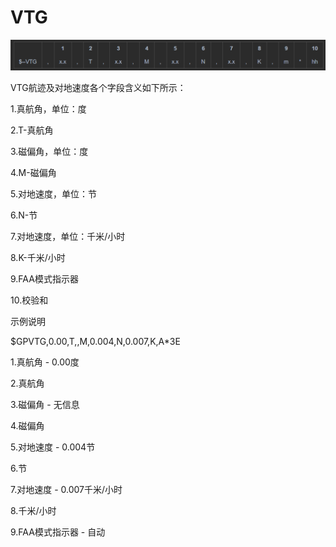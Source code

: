 # VTG
![](.\picture\vtg.png)

VTG航迹及对地速度各个字段含义如下所示：

1.真航角，单位：度

2.T-真航角

3.磁偏角，单位：度

4.M-磁偏角

5.对地速度，单位：节

6.N-节

7.对地速度，单位：千米/小时

8.K-千米/小时

9.FAA模式指示器

10.校验和



示例说明

$GPVTG,0.00,T,,M,0.004,N,0.007,K,A*3E

1.真航角 - 0.00度

2.真航角

3.磁偏角 - 无信息

4.磁偏角

5.对地速度 - 0.004节

6.节

7.对地速度 - 0.007千米/小时

8.千米/小时

9.FAA模式指示器 - 自动
